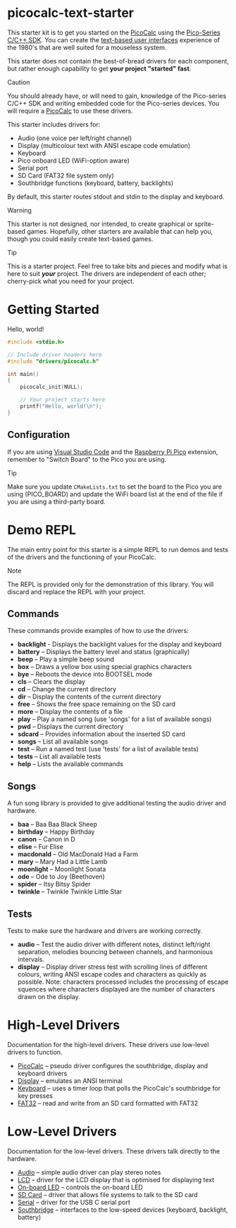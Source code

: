 # picocalc-text-starter

This starter kit is to get you started on the [PicoCalc](https://www.clockworkpi.com/picocalc) using the [Pico-Series C/C++ SDK](https://www.raspberrypi.com/documentation/microcontrollers/c_sdk.html). You can create the [text-based user interfaces](https://en.wikipedia.org/wiki/Text-based_user_interface) experience of the 1980's that are well suited for a mouseless system.

This starter does not contain the best-of-bread drivers for each component, but rather enough capability to get **your project "started" fast**.


> [!CAUTION]
> You should already have, or will need to gain, knowledge of the Pico-series C/C++ SDK and writing embedded code for the Pico-series devices. You will require a [PicoCalc](https://www.clockworkpi.com/product-page/picocalc) to use these drivers.

This starter includes drivers for:

- Audio (one voice per left/right channel)
- Display (multicolour text with ANSI escape code emulation)
- Keyboard
- Pico onboard LED (WiFi-option aware)
- Serial port
- SD Card (FAT32 file system only)
- Southbridge functions (keyboard, battery, backlights)

By default, this starter routes stdout and stdin to the display and keyboard.

> [!WARNING]
> This starter is not designed, nor intended, to create graphical or sprite-based games. Hopefully, other starters are available that can help you, though you could easily create text-based games.

> [!TIP]
> This is a starter project. Feel free to take bits and pieces and modify what is here to suit ***your*** project. The drivers are independent of each other; cherry-pick what you need for your project. 

# Getting Started

Hello, world!

``` C
#include <stdio.h>

// Include driver headers here
#include "drivers/picocalc.h"

int main()
{
    picocalc_init(NULL);

    // Your project starts here
    printf("Hello, world!\n");
}
```

## Configuration

If you are using [Visual Studio Code](https://code.visualstudio.com) and the [Raspberry Pi Pico](https://marketplace.visualstudio.com/items?itemName=raspberry-pi.raspberry-pi-pico) extension, remember to "Switch Board" to the Pico you are using.

> [!TIP]
> Make sure you update `CMakeLists.txt` to set the board to the Pico you are using (PICO_BOARD) and update the WiFi board list at the end of the file if you are using a third-party board. 



# Demo REPL

The main entry point for this starter is a simple REPL to run demos and tests of the drivers and the functioning of your PicoCalc. 

> [!NOTE]
> The REPL is provided only for the demonstration of this library. You will discard and replace the REPL with your project.

## Commands

These commands provide examples of how to use the drivers:

- **backlight** - Displays the backlight values for the display and keyboard
- **battery** – Displays the battery level and status (graphically)
- **beep** – Play a simple beep sound
- **box** – Draws a yellow box using special graphics characters
- **bye** – Reboots the device into BOOTSEL mode
- **cls** – Clears the display
- **cd** – Change the current directory
- **dir** – Display the contents of the current directory
- **free** – Shows the free space remaining on the SD card
- **more** – Display the contents of a file
- **play** – Play a named song (use 'songs' for a list of available songs)
- **pwd** – Displays the current directory
- **sdcard** – Provides information about the inserted SD card
- **songs** – List all available songs
- **test** – Run a named test (use 'tests' for a list of available tests)
- **tests** – List all available tests
- **help** – Lists the available commands

## Songs

A fun song library is provided to give additional testing the audio driver and hardware.

- **baa** – Baa Baa Black Sheep
- **birthday** – Happy Birthday
- **canon** – Canon in D
- **elise** – Fur Elise
- **macdonald** – Old MacDonald Had a Farm
- **mary** – Mary Had a Little Lamb
- **moonlight** – Moonlight Sonata
- **ode** – Ode to Joy (Beethoven)
- **spider** – Itsy Bitsy Spider
- **twinkle** – Twinkle Twinkle Little Star

## Tests

Tests to make sure the hardware and drivers are working correctly.

- **audio** – Test the audio driver with different notes, distinct left/right separation, melodies bouncing between channels, and harmonious intervals. 
- **display** – Display driver stress test with scrolling lines of different colours, writing ANSI escape codes and characters as quickly as possible. Note: characters processed includes the processing of escape squences where characters displayed are the number of characters drawn on the display.


# High-Level Drivers

Documentation for the high-level drivers. These drivers use low-level drivers to function.

- [PicoCalc](docs/picocalc.md) – pseudo driver configures the southbridge, display and keyboard drivers
- [Display](docs/display.md) – emulates an ANSI terminal
- [Keyboard](docs/keyboard.md) – uses a timer loop that polls the PicoCalc's southbridge for key presses
- [FAT32](docs/fat32.md) – read and write from an SD card formatted with FAT32


# Low-Level Drivers

Documentation for the low-level drivers. These drivers talk directly to the hardware.

- [Audio](docs/audio.md) – simple audio driver can play stereo notes
- [LCD](docs/lcd.md) – driver for the LCD display that is optimised for displaying text
- [On-board LED](docs/onboard_led.md) – controls the on-board LED
- [SD Card](docs/sdcard.md) – driver that allows file systems to talk to the SD card
- [Serial](docs/serial.md) – driver for the USB C serial port
- [Southbridge](docs/southbridge.md) – interfaces to the low-speed devices (keyboard, backlight, battery)
